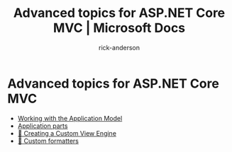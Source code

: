 ﻿---
title: Advanced topics for ASP.NET Core MVC | Microsoft Docs
author: rick-anderson
description: 
keywords: ASP.NET Core,
ms.author: riande
manager: wpickett
ms.date: 01/05/2016
ms.topic: article
ms.assetid: a8fb7eb7-e0e5-4394-84f3-1f1dbe0ba2ef
ms.technology: aspnet
ms.prod: aspnet-core
---

# Advanced topics for ASP.NET Core MVC

* [Working with the Application Model](../controllers/application-model.md)
* [Application parts](app-parts.md)
* [🔧 Creating a Custom View Engine](custom-view-engine.md)
* [🔧 Custom formatters](custom-formatters.md)
